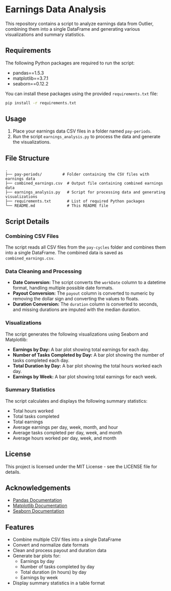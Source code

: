 # Earnings Data Analysis

This repository contains a script to analyze earnings data from Outlier, combining them into a single DataFrame and generating various visualizations and summary statistics.

## Requirements

The following Python packages are required to run the script:

- pandas==1.5.3
- matplotlib==3.7.1
- seaborn==0.12.2

You can install these packages using the provided `requirements.txt` file:

```bash
pip install -r requirements.txt
```

## Usage

1. Place your earnings data CSV files in a folder named `pay-periods`.
2. Run the script `earnings_analysis.py` to process the data and generate the visualizations.

## File Structure

```
.
├── pay-periods/         # Folder containing the CSV files with earnings data
├── combined_earnings.csv  # Output file containing combined earnings data
├── earnings_analysis.py   # Script for processing data and generating visualizations
├── requirements.txt       # List of required Python packages
└── README.md              # This README file
```

## Script Details

### Combining CSV Files

The script reads all CSV files from the `pay-cycles` folder and combines them into a single DataFrame. The combined data is saved as `combined_earnings.csv`.

### Data Cleaning and Processing

- **Date Conversion:** The script converts the `workDate` column to a datetime format, handling multiple possible date formats.
- **Payout Conversion:** The `payout` column is converted to numeric by removing the dollar sign and converting the values to floats.
- **Duration Conversion:** The `duration` column is converted to seconds, and missing durations are imputed with the median duration.

### Visualizations

The script generates the following visualizations using Seaborn and Matplotlib:

- **Earnings by Day:** A bar plot showing total earnings for each day.
- **Number of Tasks Completed by Day:** A bar plot showing the number of tasks completed each day.
- **Total Duration by Day:** A bar plot showing the total hours worked each day.
- **Earnings by Week:** A bar plot showing total earnings for each week.

### Summary Statistics

The script calculates and displays the following summary statistics:

- Total hours worked
- Total tasks completed
- Total earnings
- Average earnings per day, week, month, and hour
- Average tasks completed per day, week, and month
- Average hours worked per day, week, and month

## License

This project is licensed under the MIT License - see the LICENSE file for details.

## Acknowledgements

- [Pandas Documentation](https://pandas.pydata.org/pandas-docs/stable/)
- [Matplotlib Documentation](https://matplotlib.org/stable/contents.html)
- [Seaborn Documentation](https://seaborn.pydata.org/)

## Features

- Combine multiple CSV files into a single DataFrame
- Convert and normalize date formats
- Clean and process payout and duration data
- Generate bar plots for:
  - Earnings by day
  - Number of tasks completed by day
  - Total duration (in hours) by day
  - Earnings by week
- Display summary statistics in a table format